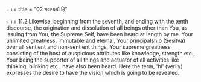 +++
title = "02 भवाप्ययौ हि"

+++
11.2 Likewise, beginning from the seventh, and ending with the tenth discourse, the origination and dissolution of all beings other than You,
as issuing from You, the Supreme Self, have been heard at length by me.
Your unlimited greatness, immutable and eternal, Your principalship
(Sesitva) over all sentient and non-sentient things, Your supreme greatness consisting of the host of auspicious attributes like knowledge, strength etc., Your being the supporter of all things and actuator of all activities like thinking, blinking etc., have also been heard. Here the term, 'hi' (verily) expresses the desire to have the vision which is going to be revealed.
